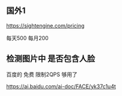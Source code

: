 ## 国外1

https://sightengine.com/pricing

每天500 每月200





## 检测图片中 是否包含人脸

百度的  免费  限制2QPS  够用了

https://ai.baidu.com/ai-doc/FACE/yk37c1u4t